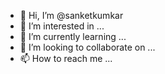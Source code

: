 - 👋 Hi, I’m @sanketkumkar
- 👀 I’m interested in ...
- 🌱 I’m currently learning ...
- 💞️ I’m looking to collaborate on ...
- 📫 How to reach me ...

<!---
sanketkumkar/sanketkumkar is a ✨ special ✨ repository because its `README.md` (this file) appears on your GitHub profile.
You can click the Preview link to take a look at your changes.
--->
